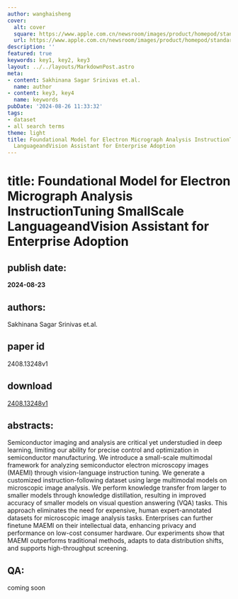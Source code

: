```yaml
---
author: wanghaisheng
cover:
  alt: cover
  square: https://www.apple.com.cn/newsroom/images/product/homepod/standard/Apple-HomePod-hero-230118_big.jpg.large_2x.jpg
  url: https://www.apple.com.cn/newsroom/images/product/homepod/standard/Apple-HomePod-hero-230118_big.jpg.large_2x.jpg
description: ''
featured: true
keywords: key1, key2, key3
layout: ../../layouts/MarkdownPost.astro
meta:
- content: Sakhinana Sagar Srinivas et.al.
  name: author
- content: key3, key4
  name: keywords
pubDate: '2024-08-26 11:33:32'
tags:
- dataset
- all search terms
theme: light
title: Foundational Model for Electron Micrograph Analysis InstructionTuning SmallScale
  LanguageandVision Assistant for Enterprise Adoption
---
```


# title: Foundational Model for Electron Micrograph Analysis InstructionTuning SmallScale LanguageandVision Assistant for Enterprise Adoption 
## publish date: 
**2024-08-23** 
## authors: 
  Sakhinana Sagar Srinivas et.al. 
## paper id
2408.13248v1
## download
[2408.13248v1](http://arxiv.org/abs/2408.13248v1)
## abstracts:
Semiconductor imaging and analysis are critical yet understudied in deep learning, limiting our ability for precise control and optimization in semiconductor manufacturing. We introduce a small-scale multimodal framework for analyzing semiconductor electron microscopy images (MAEMI) through vision-language instruction tuning. We generate a customized instruction-following dataset using large multimodal models on microscopic image analysis. We perform knowledge transfer from larger to smaller models through knowledge distillation, resulting in improved accuracy of smaller models on visual question answering (VQA) tasks. This approach eliminates the need for expensive, human expert-annotated datasets for microscopic image analysis tasks. Enterprises can further finetune MAEMI on their intellectual data, enhancing privacy and performance on low-cost consumer hardware. Our experiments show that MAEMI outperforms traditional methods, adapts to data distribution shifts, and supports high-throughput screening.
## QA:
coming soon
